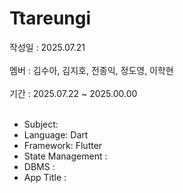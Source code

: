 # Ttareungi<br>
작성일 : 2025.07.21<br>
<br>
멤버 : 김수아, 김지호, 전종익, 정도영, 이학현<br>
<br>
기간 : 2025.07.22 ~ 2025.00.00<br>
<br>
- Subject: <br>
- Language: Dart<br>
- Framework: Flutter<br>
- State Management : <br>
- DBMS : <br>
- App Title : <br>
